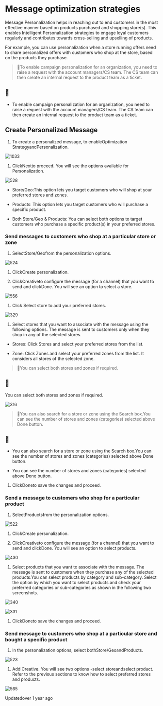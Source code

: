# Message optimization strategies

Message Personalization helps in reaching out to end customers in the most effective manner based on products purchased and shopping store(s). This enables Intelligent Personalization strategies to engage loyal customers regularly and contributes towards cross-selling and upselling of products.

For example, you can use personalization when a store running offers need to share personalized offers with customers who shop at the store, based on the products they purchase.

> 📘To enable campaign personalization for an organization, you need to raise a request with the account managers/CS team. The CS team can then create an internal request to the product team as a ticket.

## 📘

- To enable campaign personalization for an organization, you need to raise a request with the account managers/CS team. The CS team can then create an internal request to the product team as a ticket.

## Create Personalized Message

1. To create a personalized message, to enableOptimization StrategyandPersonalization.

![1033](https://files.readme.io/a31d9bb-EYzyrLxzhlAShliGssLV4WXgRGEJ61kk5A.png)

1. ClickNextto proceed. You will see the options available for Personalization.

![528](https://files.readme.io/6cf8130-fj7RBiipYChe8eUSjxfrGDfJqDHeAbyhJg.png)

- Store/Geo:This option lets you target customers who will shop at your preferred stores and zones.

- Products: This option lets you target customers who will purchase a specific product.

- Both Store/Geo & Products: You can select both options to target customers who purchase a specific product(s) in your preferred stores.

### Send messages to customers who shop at a particular store or zone

1. SelectStore/Geofrom the personalization options.

![524](https://files.readme.io/3ef7392-SiyqGpEB6Qr3JFJbQGaFitUh0UA8rf8dWQ.png)

1. ClickCreate personalization.

2. ClickCreativeto configure the message (for a channel) that you want to send and clickDone. You will see an option to select a store.

![556](https://files.readme.io/92cdb6b-o-Y94r735MijsDHxHMUi318xjIZsnm-NbQ.png)

1. Click Select store to add your preferred stores.

![329](https://files.readme.io/b9847aa-D0yvm_Xoq4aEQFgvG9vcwHg4ZvNpxOitIA.png)

1. Select stores that you want to associate with the message using the following options. The message is sent to customers only when they shop in any of the selected stores.

- Stores: Click Stores and select your preferred stores from the list.

- Zone: Click Zones and select your preferred zones from the list. It considers all stores of the selected zone.

> 📘You can select both stores and zones if required.

## 📘

You can select both stores and zones if required.

![316](https://files.readme.io/cfe7f44-OmWumRUZCns_6vHilfmJNGYvE6DY9IdDtg.png)

> 📘You can also search for a store or zone using the Search box.You can see the number of stores and zones (categories) selected above Done button.

## 📘

- You can also search for a store or zone using the Search box.You can see the number of stores and zones (categories) selected above Done button.

- You can see the number of stores and zones (categories) selected above Done button.

1. ClickDoneto save the changes and proceed.

### Send a message to customers who shop for a particular product

1. SelectProductsfrom the personalization options.

![522](https://files.readme.io/bd197d5-xxwtXvS9pNXS38IPz3Mu6TJE0aJABirBNQ.png)

1. ClickCreate personalization.

2. ClickCreativeto configure the message (for a channel) that you want to send and clickDone. You will see an option to select products.

![430](https://files.readme.io/b09ddda-1MzL66Ma0QFE6CAQiqV7-GLMGHfrz6rfow.png)

1. Select products that you want to associate with the message. The message is sent to customers when they purchase any of the selected products.You can select products by category and sub-category. Select the option by which you want to select products and check your preferred categories or sub-categories as shown in the following two screenshots.

![340](https://files.readme.io/00c6aae-YSTxf21nWbkgzNzcip3lcz5Wr8dui86NLQ.png)

![331](https://files.readme.io/69f92f6-_KZTdy4JsN6bksto9HJNz6JYhjw0I-OoLw.png)

1. ClickDoneto save the changes and proceed.

### Send message to customers who shop at a particular store and bought a specific product

1. In the personalization options, select bothStore/GeoandProducts.

![523](https://files.readme.io/3037fe7-PP18DPSA1JSsmZab_GyOoPzgUszJf4HebQ.png)

1. Add Creative. You will see two options -select storeandselect product. Refer to the previous sections to know how to select preferred stores and products.

![565](https://files.readme.io/6d20bd4-h0NvQ4iK_wbWXV1oZUUEp4MBDZR4t_q-wg.png)

Updatedover 1 year ago